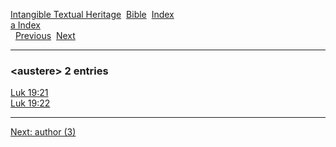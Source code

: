 [Intangible Textual Heritage](../../index)  [Bible](../index) 
[Index](index)   
[a Index](_a_)  
  [Previous](c00891)  [Next](c00893) 

------------------------------------------------------------------------

### &lt;austere&gt; 2 entries

[Luk 19:21](../kjv/luk019.htm#021)  
[Luk 19:22](../kjv/luk019.htm#022)  

------------------------------------------------------------------------

[Next: author (3)](c00893)
